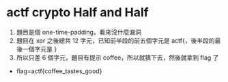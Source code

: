 # actf crypto Half and Half
1. 題目是個 one-time-padding，看來沒什麼漏洞
2. 題目在 xor 之後總共 12 字元，已知前半段的前五個字元是 actf{，後半段的最後一個字元是 }
3. 所以只差 6 個字元，題目有提示 coffee，所以就猜下去，然後就拿到 flag 了

* flag=actf{coffee_tastes_good}
